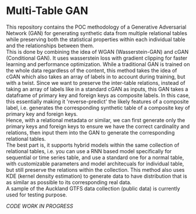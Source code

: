 # Multi-Table GAN

This repository contains the POC methodology of a Generative Adversarial Network (GAN) for generating synthetic data from multiple relational tables while preserving both the statistical properties within each individual table and the relationships between them.  
This is done by combining the idea of WGAN (Wasserstein-GAN) and cGAN (Conditional GAN). It uses wasserstein loss with gradient clipping for faster learning and performance optimization. While a traditional GAN is trained on the whole data regardless of the content, this method takes the idea of cGAN which also takes an array of labels in to account during training, but with a twist. Since we want to preserve the inter-table relations, instead of taking an array of labels like in a standard cGAN as inputs, this GAN takes a dataframe of primary key and foreign keys as composite labels. In this case, this essentially making it 'reverse-predict' the likely features of a composite label, i.e. generates the corresponding synthetic table of a composite key of primary key and foreign keys.  
Hence, with a relational metadata or similar, we can first generate only the primary keys and foreign keys to ensure we have the correct cardinality and relations, then input them into the GAN to generate the corresponding relational tables.  
The best part is, it supports hybrid models within the same collection of relational tables, i.e. you can use a RNN based model specifically for sequential or time series table, and use a standard one for a normal table, with customizable parameters and model architecuals for individual table, but still preserve the relations within the collection. This method also uses KDE (kernel density estimation) to generate data to have distribution that is as similar as possible to its corresponding real data.  
A sample of the Auckland GTFS data collection (public data) is currently used for testing purpose.

*CODE WORK IN PROGRESS*
